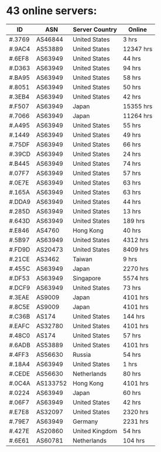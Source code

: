 # 43 online servers:

| ID | ASN | Server Country | Online |
| ------ | ------ | ------ | ------ |
| #.3769 | AS46844 | United States | 3 hrs |
| #.9AC4 | AS53889 | United States | 12347 hrs |
| #.6EF8 | AS63949 | United States | 44 hrs |
| #.D363 | AS63949 | United States | 94 hrs |
| #.BA95 | AS63949 | United States | 58 hrs |
| #.8051 | AS63949 | United States | 50 hrs |
| #.3EB4 | AS63949 | United States | 42 hrs |
| #.F507 | AS63949 | Japan | 15355 hrs |
| #.7066 | AS63949 | Japan | 11264 hrs |
| #.A495 | AS63949 | United States | 55 hrs |
| #.1449 | AS63949 | United States | 49 hrs |
| #.75DF | AS63949 | United States | 66 hrs |
| #.39CD | AS63949 | United States | 24 hrs |
| #.B445 | AS63949 | United States | 74 hrs |
| #.07F7 | AS63949 | United States | 57 hrs |
| #.0E7E | AS63949 | United States | 63 hrs |
| #.165A | AS63949 | United States | 63 hrs |
| #.DDA9 | AS63949 | United States | 44 hrs |
| #.285D | AS63949 | United States | 13 hrs |
| #.643D | AS63949 | United States | 189 hrs |
| #.E846 | AS4760 | Hong Kong | 40 hrs |
| #.5B97 | AS63949 | United States | 4312 hrs |
| #.FD9D | AS20473 | United States | 8409 hrs |
| #.21CE | AS3462 | Taiwan | 9 hrs |
| #.455C | AS63949 | Japan | 2270 hrs |
| #.DF53 | AS63949 | Singapore | 5574 hrs |
| #.DCF9 | AS63949 | United States | 73 hrs |
| #.3EAE | AS9009 | Japan | 4101 hrs |
| #.8C5E | AS9009 | Japan | 4101 hrs |
| #.C36B | AS174 | United States | 144 hrs |
| #.EAFC | AS32780 | United States | 4101 hrs |
| #.48C0 | AS174 | United States | 57 hrs |
| #.6ADB | AS53889 | United States | 4101 hrs |
| #.4FF3 | AS56630 | Russia | 54 hrs |
| #.18A4 | AS63949 | United States | 1 hrs |
| #.CEDE | AS56630 | Netherlands | 80 hrs |
| #.0C4A | AS133752 | Hong Kong | 4101 hrs |
| #.0224 | AS63949 | Japan | 60 hrs |
| #.06F7 | AS63949 | United States | 42 hrs |
| #.E7E8 | AS32097 | United States | 2320 hrs |
| #.79E7 | AS63949 | Germany | 2231 hrs |
| #.427E | AS20860 | United Kingdom | 54 hrs |
| #.6E61 | AS60781 | Netherlands | 104 hrs |

